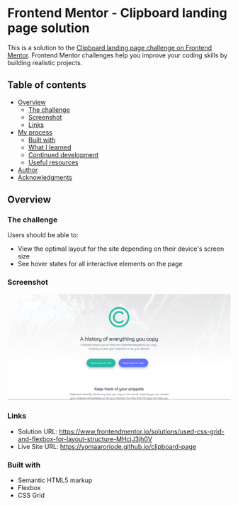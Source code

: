 # Frontend Mentor - Clipboard landing page solution

This is a solution to the [Clipboard landing page challenge on Frontend Mentor](https://www.frontendmentor.io/challenges/clipboard-landing-page-5cc9bccd6c4c91111378ecb9). Frontend Mentor challenges help you improve your coding skills by building realistic projects. 

## Table of contents

- [Overview](#overview)
  - [The challenge](#the-challenge)
  - [Screenshot](#screenshot)
  - [Links](#links)
- [My process](#my-process)
  - [Built with](#built-with)
  - [What I learned](#what-i-learned)
  - [Continued development](#continued-development)
  - [Useful resources](#useful-resources)
- [Author](#author)
- [Acknowledgments](#acknowledgments)


## Overview


### The challenge

Users should be able to:

- View the optimal layout for the site depending on their device's screen size
- See hover states for all interactive elements on the page


### Screenshot

![](./Screenshot.png)


### Links

- Solution URL: https://www.frontendmentor.io/solutions/used-css-grid-and-flexbox-for-layout-structure-MHcjJ3jh0V
- Live Site URL: https://yomaaroriode.github.io/clipboard-page


### Built with

- Semantic HTML5 markup
- Flexbox
- CSS Grid
